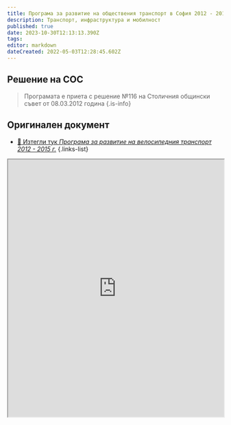 ```yaml
---
title: Програма за развитие на обществения транспорт в София 2012 - 2015
description: Транспорт, инфраструктура и мобилност
published: true
date: 2023-10-30T12:13:13.390Z
tags: 
editor: markdown
dateCreated: 2022-05-03T12:28:45.602Z
---
```


## Решение на СОС
> Програмата е приета с решение №116 на Столичния общински съвет от 08.03.2012 година
{.is-info}


## Оригинален документ
- [:memo: Изтегли тук *Програма за развитие на велосипедния транспорт 2012 - 2015 г.*](https://drive.google.com/file/d/1AmAOCdMx4W2Mz7NeyUZig04YjG-TK5qC/view?usp=share_link)
{.links-list}
<iframe src="https://drive.google.com/file/d/1AmAOCdMx4W2Mz7NeyUZig04YjG-TK5qC/preview" width="100%" height="600"></iframe>